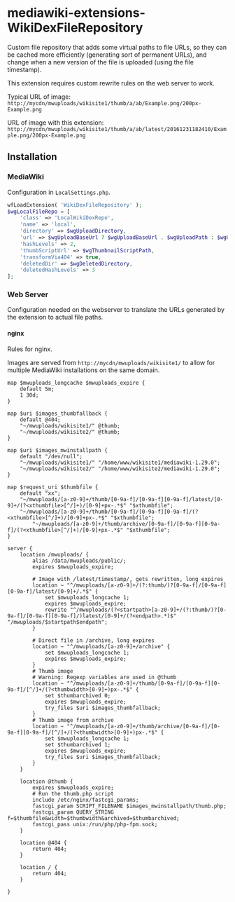# mediawiki-extensions-WikiDexFileRepository
Custom file repository that adds some virtual paths to file URLs, so they can
be cached more efficiently (generating sort of permanent URLs), and change
when a new version of the file is uploaded (using the file timestamp).

This extension requires custom rewrite rules on the web server to work.

Typical URL of image:
`http://mycdn/mwuploads/wikisite1/thumb/a/ab/Example.png/200px-Example.png`

URL of image with this extension:
`http://mycdn/mwuploads/wikisite1/thumb/a/ab/latest/20161231182410/Example.png/200px-Example.png`

## Installation

### MediaWiki

Configuration in `LocalSettings.php`.

```php
wfLoadExtension( 'WikiDexFileRepository' );
$wgLocalFileRepo = [
    'class' => 'LocalWikiDexRepo',
    'name' => 'local',
    'directory' => $wgUploadDirectory,
    'url' => $wgUploadBaseUrl ? $wgUploadBaseUrl . $wgUploadPath : $wgUploadPath,
    'hashLevels' => 2,
    'thumbScriptUrl' => $wgThumbnailScriptPath,
    'transformVia404' => true,
    'deletedDir' => $wgDeletedDirectory,
    'deletedHashLevels' => 3
];
```

### Web Server

Configuration needed on the webserver to translate the URLs generated by the extension to actual file paths.

#### nginx

Rules for nginx.

Images are served from `http://mycdn/mwuploads/wikisite1/` to allow for multiple MediaWiki installations on the same domain.

```nginx
map $mwuploads_longcache $mwuploads_expire {
    default 5m;
    1 30d;
}

map $uri $images_thumbfallback {
    default @404;
    "~/mwuploads/wikisite1/" @thumb;
    "~/mwuploads/wikisite2/" @thumb;
}

map $uri $images_mwinstallpath {
    default "/dev/null";
    "~/mwuploads/wikisite1/" "/home/www/wikisite1/mediawiki-1.29.0";
    "~/mwuploads/wikisite2/" "/home/www/wikisite2/mediawiki-1.29.0";
}

map $request_uri $thumbfile {
    default "xx";
    "~/mwuploads/[a-z0-9]+/thumb/[0-9a-f]/[0-9a-f][0-9a-f]/latest/[0-9]+/(?<xthumbfile>[^/]+)/[0-9]+px-.*$" "$xthumbfile";
    "~/mwuploads/[a-z0-9]+/thumb/[0-9a-f]/[0-9a-f][0-9a-f]/(?<xthumbfile>[^/]+)/[0-9]+px-.*$" "$xthumbfile";
        "~/mwuploads/[a-z0-9]+/thumb/archive/[0-9a-f]/[0-9a-f][0-9a-f]/(?<xthumbfile>[^/]+)/[0-9]+px-.*$" "$xthumbfile";
}

server {
    location /mwuploads/ {
        alias /data/mwuploads/public/;
        expires $mwuploads_expire;

        # Image with /latest/timestamp/, gets rewritten, long expires
        location ~ "^/mwuploads/[a-z0-9]+/(?:thumb/)?[0-9a-f]/[0-9a-f][0-9a-f]/latest/[0-9]+/.*$" {
            set $mwuploads_longcache 1;
            expires $mwuploads_expire;
            rewrite "^/mwuploads/(?<startpath>[a-z0-9]+/(?:thumb/)?[0-9a-f]/[0-9a-f][0-9a-f]/)latest/[0-9]+/(?<endpath>.*)$" "/mwuploads/$startpath$endpath";
        }

        # Direct file in /archive, long expires
        location ~ "^/mwuploads/[a-z0-9]+/archive" {
            set $mwuploads_longcache 1;
            expires $mwuploads_expire;
        }
        # Thumb image
        # Warning: Regexp variables are used in @thumb
        location ~ "^/mwuploads/[a-z0-9]+/thumb/[0-9a-f]/[0-9a-f][0-9a-f]/[^/]+/(?<thumbwidth>[0-9]+)px-.*$" {
            set $thumbarchived 0;
            expires $mwuploads_expire;
            try_files $uri $images_thumbfallback;
        }
        # Thumb image from archive
        location ~ "^/mwuploads/[a-z0-9]+/thumb/archive/[0-9a-f]/[0-9a-f][0-9a-f]/[^/]+/(?<thumbwidth>[0-9]+)px-.*$" {
            set $mwuploads_longcache 1;
            set $thumbarchived 1;
            expires $mwuploads_expire;
            try_files $uri $images_thumbfallback;
        }
    }

    location @thumb {
        expires $mwuploads_expire;
        # Run the thumb.php script
        include /etc/nginx/fastcgi_params;
        fastcgi_param SCRIPT_FILENAME $images_mwinstallpath/thumb.php;
        fastcgi_param QUERY_STRING f=$thumbfile&width=$thumbwidth&archived=$thumbarchived;
        fastcgi_pass unix:/run/php/php-fpm.sock;
    }

    location @404 {
        return 404;
    }

    location / {
        return 404;
    }

}
```
